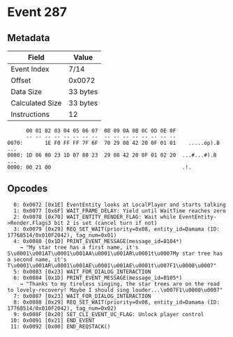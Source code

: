 # Event 287

## Metadata

| Field           | Value    |
|-----------------|----------|
| Event Index     | 7/14     |
| Offset          | 0x0072   |
| Data Size       | 33 bytes |
| Calculated Size | 33 bytes |
| Instructions    | 12       |

```
      00 01 02 03 04 05 06 07  08 09 0A 0B 0C 0D 0E 0F
      -- -- -- -- -- -- -- --  -- -- -- -- -- -- -- --
0070:       1E F0 FF FF 7F 6F  70 29 08 42 20 0F 01 01    .....op).B ...
0080: 1D 06 80 23 1D 07 80 23  29 08 42 20 0F 01 02 20  ...#...#).B ... 
0090: 00 21 00                                          .!.             
```

## Opcodes

```
  0: 0x0072 [0x1E] EventEntity looks at LocalPlayer and starts talking
  1: 0x0077 [0x6F] WAIT_FRAME_DELAY: Yield until WaitTime reaches zero
  2: 0x0078 [0x70] WAIT_ENTITY_RENDER_FLAG: Wait while EventEntity->Render.Flags3 bit 2 is set (cancel turn if not)
  3: 0x0079 [0x29] REQ_SET_WAIT(priority=0x08, entity_id=Damama (ID: 17768514/0x010F2042), tag_num=0x01)
  4: 0x0080 [0x1D] PRINT_EVENT_MESSAGE(message_id=8104*)
    → "My star tree has a first name, it's S\u0001\u001AT\u0001\u001AA\u0001\u001AR\u0001t\u0007My star tree has a second name, it's T\u0001\u001AR\u0001\u001AE\u0001\u001AE\u0001t\u007F1\u0000\u0007"
  5: 0x0083 [0x23] WAIT_FOR_DIALOG_INTERACTION
  6: 0x0084 [0x1D] PRINT_EVENT_MESSAGE(message_id=8105*)
    → "Thanks to my tireless singing, the star trees are on the road to lovely-recovery! Maybe I should sing louder...\u007F1\u0000\u0007"
  7: 0x0087 [0x23] WAIT_FOR_DIALOG_INTERACTION
  8: 0x0088 [0x29] REQ_SET_WAIT(priority=0x08, entity_id=Damama (ID: 17768514/0x010F2042), tag_num=0x02)
  9: 0x008F [0x20] SET_CLI_EVENT_UC_FLAG: Unlock player control
 10: 0x0091 [0x21] END_EVENT
 11: 0x0092 [0x00] END_REQSTACK()
```

